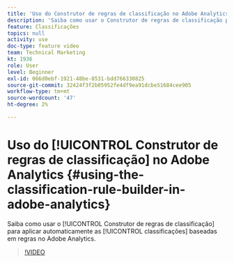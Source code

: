 ```yaml
---
title: 'Uso do Construtor de regras de classificação no Adobe Analytics '
description: 'Saiba como usar o Construtor de regras de classificação para aplicar automaticamente classificações baseadas em regras no Adobe Analytics. '
feature: Classificações
topics: null
activity: use
doc-type: feature video
team: Technical Marketing
kt: 1936
role: User
level: Beginner
exl-id: 066d0ebf-1921-48be-8531-bdd766330825
source-git-commit: 32424f3f2b05952fe4df9ea91dcbe51684cee905
workflow-type: tm+mt
source-wordcount: '47'
ht-degree: 2%

---
```


# Uso do [!UICONTROL Construtor de regras de classificação] no Adobe Analytics {#using-the-classification-rule-builder-in-adobe-analytics}

Saiba como usar o [!UICONTROL Construtor de regras de classificação] para aplicar automaticamente as [!UICONTROL classificações] baseadas em regras no Adobe Analytics.

>[!VIDEO](https://video.tv.adobe.com/v/25884?quality=12)
